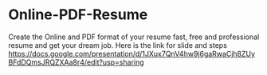# Online-PDF-Resume
Create the Online and PDF format of your resume fast, free and professional resume and get your dream job.
Here is the link for slide and steps
https://docs.google.com/presentation/d/1JXux7QnV4hw9j6gaRwaCjh8ZUyBFdDQmsJRQZXAa8r4/edit?usp=sharing
